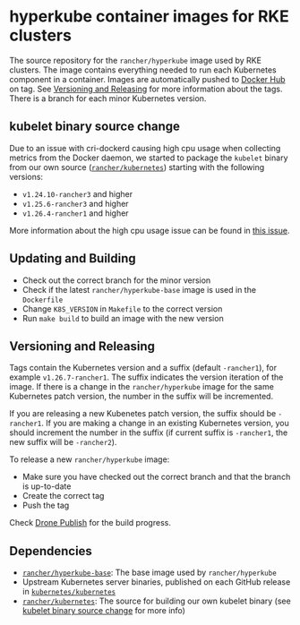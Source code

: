 # hyperkube container images for RKE clusters

The source repository for the `rancher/hyperkube` image used by RKE clusters. The image contains everything needed to run each Kubernetes component in a container. Images are automatically pushed to [Docker Hub](https://hub.docker.com/r/rancher/hyperkube/tags) on tag. See [Versioning and Releasing](#versioning-and-releasing) for more information about the tags. There is a branch for each minor Kubernetes version.

## kubelet binary source change

Due to an issue with cri-dockerd causing high cpu usage when collecting metrics from the Docker daemon, we started to package the `kubelet` binary from our own source ([`rancher/kubernetes`](https://github.com/rancher/kubernetes)) starting with the following versions:

- `v1.24.10-rancher3` and higher
- `v1.25.6-rancher3` and higher
- `v1.26.4-rancher1` and higher

More information about the high cpu usage issue can be found in [this issue](https://github.com/rancher/rancher/issues/38816).

## Updating and Building

* Check out the correct branch for the minor version
* Check if the latest `rancher/hyperkube-base` image is used in the `Dockerfile`
* Change `K8S_VERSION` in `Makefile` to the correct version
* Run `make build` to build an image with the new version

## Versioning and Releasing

Tags contain the Kubernetes version and a suffix (default `-rancher1`), for example `v1.26.7-rancher1`. The suffix indicates the version iteration of the image. If there is a change in the `rancher/hyperkube` image for the same Kubernetes patch version, the number in the suffix will be incremented. 

If you are releasing a new Kubenetes patch version, the suffix should be `-rancher1`. If you are making a change in an existing Kubernetes version, you should increment the number in the suffix (if current suffix is `-rancher1`, the new suffix will be `-rancher2`).

To release a new `rancher/hyperkube` image:

* Make sure you have checked out the correct branch and that the branch is up-to-date
* Create the correct tag
* Push the tag

Check [Drone Publish](https://drone-publish.rancher.io/rancher/hyperkube) for the build progress.

## Dependencies

* [`rancher/hyperkube-base`](https://github.com/rancher/hyperkube-base): The base image used by `rancher/hyperkube`
* Upstream Kubernetes server binaries, published on each GitHub release in [`kubernetes/kubernetes`](https://github.com/kubernetes/kubernetes/releases)
* [`rancher/kubernetes`](https://github.com/rancher/kubernetes): The source for building our own kubelet binary (see [kubelet binary source change](#kubelet-binary-source-change) for more info)
